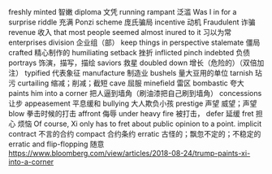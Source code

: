 freshly minted  智嫩
diploma 文凭
running rampant 泛滥
Was I in for a surprise
riddle 充满
Ponzi scheme 庞氏骗局
incentive 动机
Fraudulent 诈骗
revenue 收入
that most people seemed almost inured to it 习以为常
enterprises division 企业组（部）
keep things in perspective
stalemate 僵局
crafted 精心制作的
humiliating 
setback 挫折
inflicted 
pinch 
indebted 负债
portrays 饰演，描写，描绘
saviors 救星
doubled down 增长（危险的）（双倍加注）
typified 代表象征
manufacture 制造业
bushels 量大豆用的单位
tarnish 玷污
curtailing 缩减；削减；截短
cave 屈服
minefield 雷区
bombastic 夸大
paints him into a corner 把人逼到墙角（刷油漆把自己刷到墙角）
concessions 让步
appeasement 平息缓和
bullying 大人欺负小孩
prestige 声望 威望；声望
blow 拳击时候的打击
affront  侮辱
under heavy fire 被打击，
defer 延缓
fret 担心 烦恼
Of course, Xi only has to fret about public opinion to a point.
implicit contract 不言的合约
compact  合约条约
erratic 古怪的；飘忽不定的；不稳定的
erratic and flip-flopping 随意
https://www.bloomberg.com/view/articles/2018-08-24/trump-paints-xi-into-a-corner